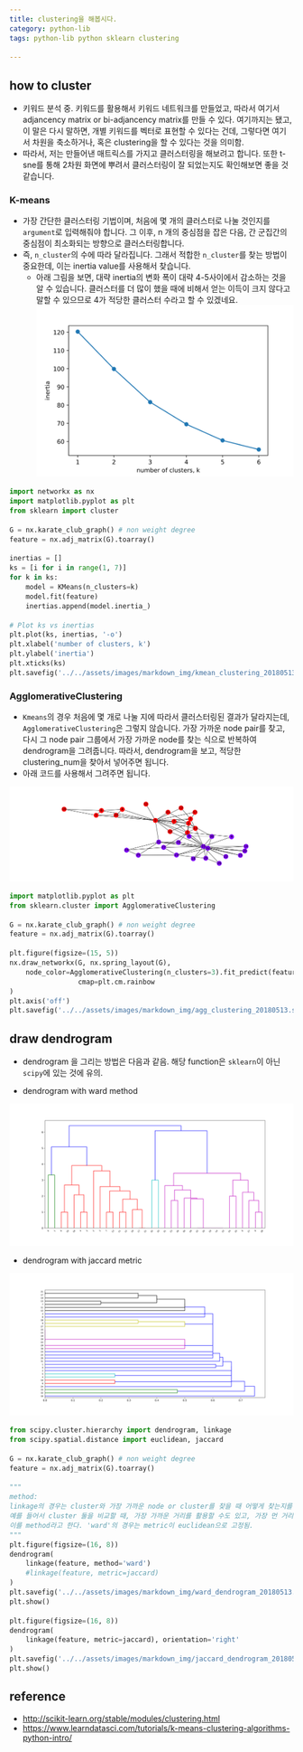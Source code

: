 ```yaml
---
title: clustering을 해봅시다. 
category: python-lib
tags: python-lib python sklearn clustering

---
```


## how to cluster 

- 키워드 분석 중. 키워드를 활용해서 키워드 네트워크를 만들었고, 따라서 여기서 adjancency matrix or bi-adjancency matrix를 만들 수 있다. 여기까지는 됐고, 이 말은 다시 말하면, 개별 키워드를 벡터로 표현할 수 있다는 건데, 그렇다면 여기서 차원을 축소하거나, 혹은 clustering을 할 수 있다는 것을 의미함. 
- 따라서, 저는 만들어낸 매트릭스를 가지고 클러스터링을 해보려고 합니다. 또한 t-sne를 통해 2차원 화면에 뿌려서 클러스터링이 잘 되었는지도 확인해보면 좋을 것 같습니다. 


### K-means 

- 가장 간단한 클러스터링 기법이며, 처음에 몇 개의 클러스터로 나눌 것인지를 `argument`로 입력해줘야 합니다. 그 이후, n 개의 중심점을 잡은 다음, 간 군집간의 중심점이 최소화되는 방향으로 클러스터링합니다. 
- 즉, `n_cluster`의 수에 따라 달라집니다. 그래서 적합한 `n_cluster`를 찾는 방법이 중요한데, 이는 inertia value를 사용해서 찾습니다. 
    - 아래 그림을 보면, 대략 inertia의 변화 폭이 대략 4-5사이에서 감소하는 것을 알 수 있습니다. 클러스터를 더 많이 했을 때에 비해서 얻는 이득이 크지 않다고 말할 수 있으므로 4가 적당한 클러스터 수라고 할 수 있겠네요. 
![](/assets/images/markdown_img/kmean_clustering_20180513.svg)

```python
import networkx as nx
import matplotlib.pyplot as plt 
from sklearn import cluster

G = nx.karate_club_graph() # non weight degree 
feature = nx.adj_matrix(G).toarray()

inertias = []
ks = [i for i in range(1, 7)]
for k in ks:
    model = KMeans(n_clusters=k)
    model.fit(feature)
    inertias.append(model.inertia_)
    
# Plot ks vs inertias
plt.plot(ks, inertias, '-o')
plt.xlabel('number of clusters, k')
plt.ylabel('inertia')
plt.xticks(ks)
plt.savefig('../../assets/images/markdown_img/kmean_clustering_20180513.svg')
```

### AgglomerativeClustering

- `Kmeans`의 경우 처음에 몇 개로 나눌 지에 따라서 클러스터링된 결과가 달라지는데, `AgglomerativeClustering`은 그렇지 않습니다. 가장 가까운 node pair를 찾고, 다시 그 node pair 그룹에서 가장 가까운 node를 찾는 식으로 반복하여 dendrogram을 그려줍니다. 따라서, dendrogram을 보고, 적당한 clustering_num을 찾아서 넣어주면 됩니다.
- 아래 코드를 사용해서 그려주면 됩니다. 

![](/assets/images/markdown_img/agg_clustering_20180513.svg)

```python
import matplotlib.pyplot as plt
from sklearn.cluster import AgglomerativeClustering

G = nx.karate_club_graph() # non weight degree 
feature = nx.adj_matrix(G).toarray()

plt.figure(figsize=(15, 5))
nx.draw_networkx(G, nx.spring_layout(G),
    node_color=AgglomerativeClustering(n_clusters=3).fit_predict(feature),
                 cmap=plt.cm.rainbow
)
plt.axis('off')
plt.savefig('../../assets/images/markdown_img/agg_clustering_20180513.svg')
```

## draw dendrogram 

- dendrogram 을 그리는 방법은 다음과 같음. 해당 function은 `sklearn`이 아닌 `scipy`에 있는 것에 유의. 

- dendrogram with ward method

![](/assets/images/markdown_img/ward_dendrogram_20180513.svg)

- dendrogram with jaccard metric 

![](/assets/images/markdown_img/jaccard_dendrogram_20180513.svg)

```python
from scipy.cluster.hierarchy import dendrogram, linkage
from scipy.spatial.distance import euclidean, jaccard

G = nx.karate_club_graph() # non weight degree 
feature = nx.adj_matrix(G).toarray()

"""
method: 
linkage의 경우는 cluster와 가장 가까운 node or cluster를 찾을 때 어떻게 찾는지를 의미한다. 
예를 들어서 cluster 둘을 비교할 때, 가장 가까운 거리를 활용할 수도 있고, 가장 먼 거리를, 평균 거리를 활용할 수도 있다. 
이를 method라고 한다. 'ward'의 경우는 metric이 euclidean으로 고정됨. 
"""
plt.figure(figsize=(16, 8))
dendrogram(
    linkage(feature, method='ward')
    #linkage(feature, metric=jaccard)
)
plt.savefig('../../assets/images/markdown_img/ward_dendrogram_20180513.svg')
plt.show()

plt.figure(figsize=(16, 8))
dendrogram(
    linkage(feature, metric=jaccard), orientation='right'
)
plt.savefig('../../assets/images/markdown_img/jaccard_dendrogram_20180513.svg')
plt.show()
```


## reference

- <http://scikit-learn.org/stable/modules/clustering.html>
- <https://www.learndatasci.com/tutorials/k-means-clustering-algorithms-python-intro/>